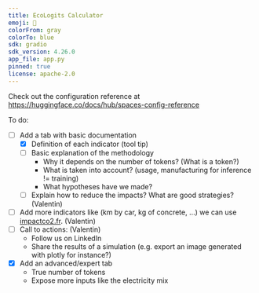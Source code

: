 ```yaml
---
title: EcoLogits Calculator
emoji: 🌱
colorFrom: gray
colorTo: blue
sdk: gradio
sdk_version: 4.26.0
app_file: app.py
pinned: true
license: apache-2.0
---
```


Check out the configuration reference at https://huggingface.co/docs/hub/spaces-config-reference


To do:

- [ ] Add a tab with basic documentation
    - [x] Definition of each indicator (tool tip)
    - [ ] Basic explanation of the methodology 
        - Why it depends on the number of tokens? (What is a token?)
        - What is taken into account? (usage, manufacturing for inference != training)
        - What hypotheses have we made?
    - [ ] Explain how to reduce the impacts? What are good strategies? (Valentin)
- [ ] Add more indicators like (km by car, kg of concrete, ...) we can use [impactco2.fr](https://impactco2.fr/). (Valentin) 
- [ ] Call to actions: (Valentin) 
    - Follow us on LinkedIn
    - Share the results of a simulation (e.g. export an image generated with plotly for instance?)
- [x] Add an advanced/expert tab
    - True number of tokens
    - Expose more inputs like the electricity mix
